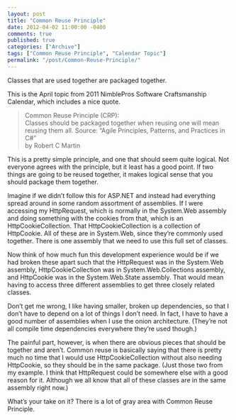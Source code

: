 ```yaml
---
layout: post
title: "Common Reuse Principle"
date: 2012-04-02 11:00:00 -0400
comments: true
published: true
categories: ["Archive"]
tags: ["Common Reuse Principle", "Calendar Topic"]
permalink: "/post/Common-Reuse-Principle/"
---
```

<!-- more -->



<p>Classes that are used together are packaged together.</p>  <p>This is the April topic from 2011 NimblePros Software Craftsmanship Calendar, which includes a nice quote.</p>  <blockquote>   <p>Common Reuse Principle (CRP):     <br />Classes should be packaged together when reusing one will mean reusing them all. Source: “Agile Principles, Patterns, and Practices in C#”      <br />by Robert C Martin</p> </blockquote>  <p>This is a pretty simple principle, and one that should seem quite logical. Not everyone agrees with the principle, but it least has a good point. If two things are going to be reused together, it makes logical sense that you should package them together. </p>  <p>Imagine if we didn’t follow this for ASP.NET and instead had everything spread around in some random assortment of assemblies. If I were accessing my HttpRequest, which is normally in the System.Web assembly and doing something with the cookies from that, which is an HttpCookieCollection. That HttpCookieCollection is a collection of HttpCookie. All of these are in System.Web, since they’re commonly used together. There is one assembly that we need to use this full set of classes.</p>  <p>Now think of how much fun this development experience would be if we had broken these apart such that the HttpRequest was in the System.Web assembly, HttpCookieCollection was in System.Web.Collections assembly, and HttpCookie was in the System.Web.State assembly. That would mean having to access three different assemblies to get three closely related classes.</p>  <p>Don’t get me wrong, I like having smaller, broken up dependencies, so that I don’t have to depend on a lot of things I don’t need. In fact, I have to have a good number of assemblies when I use the onion architecture. (They’re not all compile time dependencies everywhere they’re used though.)</p>  <p>The painful part, however, is when there are obvious pieces that should be together and aren’t. Common reuse is basically saying that there is pretty much no time that I would use HttpCookieCollection without also needing HttpCookie, so they should be in the same package. (Just those two from my example. I think that HttpRequest could be somewhere else with a good reason for it. Although we all know that all of these classes are in the same assembly right now.)</p>  <p>What’s your take on it? There is a lot of gray area with Common Reuse Principle.</p>
